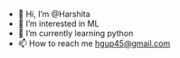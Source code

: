 - 👋 Hi, I’m @Harshita
- 👀 I’m interested in ML
- 🌱 I’m currently learning python
- 📫 How to reach me hgup45@gmail.com

<!---
Hgup45/Hgup45 is a ✨ special ✨ repository because its `README.md` (this file) appears on your GitHub profile.
You can click the Preview link to take a look at your changes.
--->

